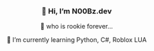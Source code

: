 <h3 align="center">👋 Hi, I’m N00Bz.dev</h3>
<p align="center">👀 who is rookie forever...</p>

<div align="center">
🌱 I’m currently learning Python, C#, Roblox LUA
</div>
<!---
NyoronZ/NyoronZ is a ✨ special ✨ repository because its `README.md` (this file) appears on your GitHub profile.
You can click the Preview link to take a look at your changes.
--->
